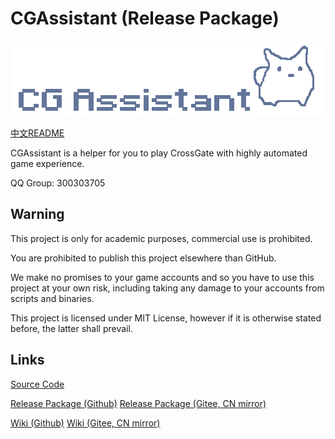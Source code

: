 # CGAssistant (Release Package)

![](img/logo.png)

[中文README](READMECN.md)

CGAssistant is a helper for you to play CrossGate with highly automated game experience.

QQ Group: 300303705

## Warning

This project is only for academic purposes, commercial use is prohibited.

You are prohibited to publish this project elsewhere than GitHub.

We make no promises to your game accounts and so you have to use this project at your own risk, including taking any damage to your accounts from scripts and binaries.

This project is licensed under MIT License, however if it is otherwise stated before, the latter shall prevail.

## Links

[Source Code](https://github.com/hzqst/CGAssistant)

[Release Package (Github)](https://github.com/hzqst/CGAssistantJS) [Release Package (Gitee, CN mirror)](https://gitee.com/hzqst/CGAssistantJS)

[Wiki (Github)](https://github.com/hzqst/CGAssistantJS/wiki) [Wiki (Gitee, CN mirror)](https://gitee.com/hzqst/CGAssistantJS/wikis)